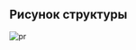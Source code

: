 ## Рисунок структуры
![pr](https://github.com/user-attachments/assets/3415b266-eeb5-47e4-b78a-f4227048225e)
